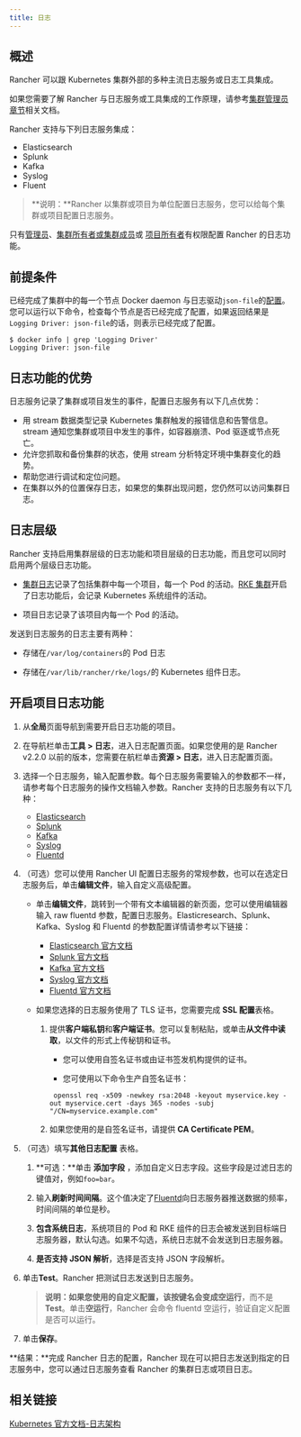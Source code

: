 ```yaml
---
title: 日志
---
```


## 概述

Rancher 可以跟 Kubernetes 集群外部的多种主流日志服务或日志工具集成。

如果您需要了解 Rancher 与日志服务或工具集成的工作原理，请参考[集群管理员章节](/docs/cluster-admin/tools/logging/_index#how-logging-integrations-work)相关文档。

Rancher 支持与下列日志服务集成：

- Elasticsearch
- Splunk
- Kafka
- Syslog
- Fluent

> **说明：**Rancher 以集群或项目为单位配置日志服务，您可以给每个集群或项目配置日志服务。

只有[管理员](/docs/admin-settings/rbac/global-permissions/_index)、[集群所有者或集群成员](/docs/admin-settings/rbac/cluster-project-roles/_index#cluster-roles)或 [项目所有者](/docs/admin-settings/rbac/cluster-project-roles/_index#project-roles)有权限配置 Rancher 的日志功能。

## 前提条件

已经完成了集群中的每一个节点 Docker daemon 与日志驱动`json-file`的[配置](https://docs.docker.com/config/containers/logging/configure/)。您可以运行以下命令，检查每个节点是否已经完成了配置，如果返回结果是`Logging Driver: json-file`的话，则表示已经完成了配置。

```
$ docker info | grep 'Logging Driver'
Logging Driver: json-file
```

## 日志功能的优势

日志服务记录了集群或项目发生的事件，配置日志服务有以下几点优势：

- 用 stream 数据类型记录 Kubernetes 集群触发的报错信息和告警信息。stream 通知您集群或项目中发生的事件，如容器崩溃、Pod 驱逐或节点死亡。
- 允许您抓取和备份集群的状态，使用 stream 分析特定环境中集群变化的趋势。
- 帮助您进行调试和定位问题。
- 在集群以外的位置保存日志，如果您的集群出现问题，您仍然可以访问集群日志。

## 日志层级

Rancher 支持启用集群层级的日志功能和项目层级的日志功能，而且您可以同时启用两个层级日志功能。

- [集群日志](/docs/cluster-admin/tools/logging/_index)记录了包括集群中每一个项目，每一个 Pod 的活动。[RKE 集群](/docs/cluster-provisioning/rke-clusters/_index)开启了日志功能后，会记录 Kubernetes 系统组件的活动。

- 项目日志记录了该项目内每一个 Pod 的活动。

发送到日志服务的日志主要有两种：

- 存储在`/var/log/containers`的 Pod 日志

- 存储在`/var/lib/rancher/rke/logs/`的 Kubernetes 组件日志。

## 开启项目日志功能

1. 从**全局**页面导航到需要开启日志功能的项目。

1. 在导航栏单击**工具 > 日志**，进入日志配置页面。如果您使用的是 Rancher v2.2.0 以前的版本，您需要在航栏单击**资源 > 日志**，进入日志配置页面。
1. 选择一个日志服务，输入配置参数。每个日志服务需要输入的参数都不一样，请参考每个日志服务的操作文档输入参数。Rancher 支持的日志服务有以下几种：

   - [Elasticsearch](/docs/cluster-admin/tools/logging/elasticsearch/_index)
   - [Splunk](/docs/cluster-admin/tools/logging/splunk/_index)
   - [Kafka](/docs/cluster-admin/tools/logging/kafka/_index)
   - [Syslog](/docs/cluster-admin/tools/logging/syslog/_index)
   - [Fluentd](/docs/cluster-admin/tools/logging/fluentd/_index)

1. （可选）您可以使用 Rancher UI 配置日志服务的常规参数，也可以在选定日志服务后，单击**编辑文件**，输入自定义高级配置。

   - 单击**编辑文件**，跳转到一个带有文本编辑器的新页面，您可以使用编辑器输入 raw fluentd 参数，配置日志服务。Elasticresearch、Splunk、Kafka、Syslog 和 Fluentd 的参数配置详情请参考以下链接：

     - [Elasticsearch 官方文档](https://github.com/uken/fluent-plugin-elasticsearch)
     - [Splunk 官方文档](https://github.com/fluent/fluent-plugin-splunk)
     - [Kafka 官方文档](https://github.com/fluent/fluent-plugin-kafka)
     - [Syslog 官方文档](https://github.com/dlackty/fluent-plugin-remote_syslog)
     - [Fluentd 官方文档](https://docs.fluentd.org/v1.0/articles/out_forward)

   - 如果您选择的日志服务使用了 TLS 证书，您需要完成 **SSL 配置**表格。

     1. 提供**客户端私钥**和**客户端证书**。您可以复制粘贴，或单击**从文件中读取**，以文件的形式上传秘钥和证书。

        - 您可以使用自签名证书或由证书签发机构提供的证书。

        - 您可使用以下命令生产自签名证书：

        ```
         openssl req -x509 -newkey rsa:2048 -keyout myservice.key -out myservice.cert -days 365 -nodes -subj "/CN=myservice.example.com"
        ```

     2. 如果您使用的是自签名证书，请提供 **CA Certificate PEM**。

1. （可选）填写**其他日志配置** 表格。

   1. **可选：**单击 **添加字段** ，添加自定义日志字段。这些字段是过滤日志的键值对，例如`foo=bar`。

   1. 输入**刷新时间间隔**。这个值决定了[Fluentd](https://www.fluentd.org/)向日志服务器推送数据的频率，时间间隔的单位是秒。

   1. **包含系统日志**，系统项目的 Pod 和 RKE 组件的日志会被发送到目标端日志服务器，默认勾选。如果不勾选，系统日志就不会发送到日志服务器。

   1. **是否支持 JSON 解析**，选择是否支持 JSON 字段解析。

1. 单击**Test**。Rancher 把测试日志发送到日志服务。

   > **说明：**如果您使用的自定义配置，该按键名会变成**空运行**，而不是**Test**。单击**空运行**，Rancher 会命令 fluentd 空运行，验证自定义配置是否可以运行。

1. 单击**保存**。

**结果：**完成 Rancher 日志的配置，Rancher 现在可以把日志发送到指定的日志服务中，您可以通过日志服务查看 Rancher 的集群日志或项目日志。

## 相关链接

[Kubernetes 官方文档-日志架构](https://kubernetes.io/docs/concepts/cluster-administration/logging/)
